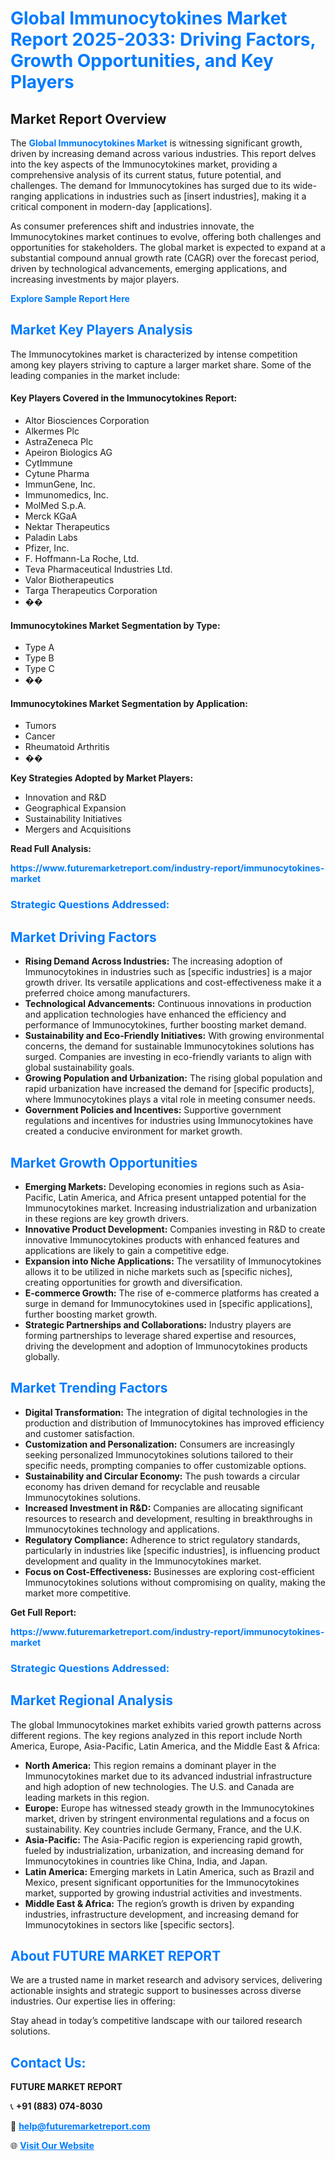 <h1 style="color: #007BFF;">Global Immunocytokines Market Report 2025-2033: Driving Factors, Growth Opportunities, and Key Players</h1>

<section id="overview">
<h2>Market Report Overview</h2>
<p>The <a href="https://www.futuremarketreport.com/industry-report/immunocytokines-market" style="color: #007BFF; text-decoration: none;"><strong>Global Immunocytokines Market</strong></a> is witnessing significant growth, driven by increasing demand across various industries. This report delves into the key aspects of the Immunocytokines market, providing a comprehensive analysis of its current status, future potential, and challenges. The demand for Immunocytokines has surged due to its wide-ranging applications in industries such as [insert industries], making it a critical component in modern-day [applications].</p>
<p>As consumer preferences shift and industries innovate, the Immunocytokines market continues to evolve, offering both challenges and opportunities for stakeholders. The global market is expected to expand at a substantial compound annual growth rate (CAGR) over the forecast period, driven by technological advancements, emerging applications, and increasing investments by major players.</p>
</section>

<section id="overview">
<p><a href="https://www.futuremarketreport.com/request-sample/reportId=118397" style="color: #007BFF; text-decoration: none;"><strong>Explore Sample Report Here</strong></a></p>
</section>

<section id="key-players">
<h2 style="color: #007BFF;">Market Key Players Analysis</h2>
<p>The Immunocytokines market is characterized by intense competition among key players striving to capture a larger market share. Some of the leading companies in the market include:</p>
<h4>Key Players Covered in the Immunocytokines Report:</h4>
<ul><li>Altor Biosciences Corporation</li><li>Alkermes Plc</li><li>AstraZeneca Plc</li><li>Apeiron Biologics AG</li><li>CytImmune</li><li>Cytune Pharma</li><li>ImmunGene, Inc.</li><li>Immunomedics, Inc.</li><li>MolMed S.p.A.</li><li>Merck KGaA</li><li>Nektar Therapeutics</li><li>Paladin Labs</li><li>Pfizer, Inc.</li><li>F. Hoffmann-La Roche, Ltd.</li><li>Teva Pharmaceutical Industries Ltd.</li><li>Valor Biotherapeutics</li><li>Targa Therapeutics Corporation</li><li>��</li></ul>
<h4>Immunocytokines Market Segmentation by Type:</h4>
<ul><li>Type A</li><li>Type B</li><li>Type C</li><li>��</li></ul>

<h4>Immunocytokines Market Segmentation by Application:</h4>
<ul><li>Tumors</li><li>Cancer</li><li>Rheumatoid Arthritis</li><li>��</li></ul>
<p><strong>Key Strategies Adopted by Market Players:</strong></p>
<ul>
<li>Innovation and R&D</li>
<li>Geographical Expansion</li>
<li>Sustainability Initiatives</li>
<li>Mergers and Acquisitions</li>
</ul>
</section>

<section>
<p><strong>Read Full Analysis: </strong></p><a href="https://www.futuremarketreport.com/industry-report/immunocytokines-market" style="color: #007BFF; text-decoration: none;"><strong>https://www.futuremarketreport.com/industry-report/immunocytokines-market</strong></a>
<h3 style="color: #007BFF;">Strategic Questions Addressed:</h3>
</section>

<section id="driving-factors">
<h2 style="color: #007BFF;">Market Driving Factors</h2>
<ul>
<li><strong>Rising Demand Across Industries:</strong> The increasing adoption of Immunocytokines in industries such as [specific industries] is a major growth driver. Its versatile applications and cost-effectiveness make it a preferred choice among manufacturers.</li>
<li><strong>Technological Advancements:</strong> Continuous innovations in production and application technologies have enhanced the efficiency and performance of Immunocytokines, further boosting market demand.</li>
<li><strong>Sustainability and Eco-Friendly Initiatives:</strong> With growing environmental concerns, the demand for sustainable Immunocytokines solutions has surged. Companies are investing in eco-friendly variants to align with global sustainability goals.</li>
<li><strong>Growing Population and Urbanization:</strong> The rising global population and rapid urbanization have increased the demand for [specific products], where Immunocytokines plays a vital role in meeting consumer needs.</li>
<li><strong>Government Policies and Incentives:</strong> Supportive government regulations and incentives for industries using Immunocytokines have created a conducive environment for market growth.</li>
</ul>
</section>

<section id="growth-opportunities">
<h2 style="color: #007BFF;">Market Growth Opportunities</h2>
<ul>
<li><strong>Emerging Markets:</strong> Developing economies in regions such as Asia-Pacific, Latin America, and Africa present untapped potential for the Immunocytokines market. Increasing industrialization and urbanization in these regions are key growth drivers.</li>
<li><strong>Innovative Product Development:</strong> Companies investing in R&D to create innovative Immunocytokines products with enhanced features and applications are likely to gain a competitive edge.</li>
<li><strong>Expansion into Niche Applications:</strong> The versatility of Immunocytokines allows it to be utilized in niche markets such as [specific niches], creating opportunities for growth and diversification.</li>
<li><strong>E-commerce Growth:</strong> The rise of e-commerce platforms has created a surge in demand for Immunocytokines used in [specific applications], further boosting market growth.</li>
<li><strong>Strategic Partnerships and Collaborations:</strong> Industry players are forming partnerships to leverage shared expertise and resources, driving the development and adoption of Immunocytokines products globally.</li>
</ul>
</section>

<section id="trending-factors">
<h2 style="color: #007BFF;">Market Trending Factors</h2>
<ul>
<li><strong>Digital Transformation:</strong> The integration of digital technologies in the production and distribution of Immunocytokines has improved efficiency and customer satisfaction.</li>
<li><strong>Customization and Personalization:</strong> Consumers are increasingly seeking personalized Immunocytokines solutions tailored to their specific needs, prompting companies to offer customizable options.</li>
<li><strong>Sustainability and Circular Economy:</strong> The push towards a circular economy has driven demand for recyclable and reusable Immunocytokines solutions.</li>
<li><strong>Increased Investment in R&D:</strong> Companies are allocating significant resources to research and development, resulting in breakthroughs in Immunocytokines technology and applications.</li>
<li><strong>Regulatory Compliance:</strong> Adherence to strict regulatory standards, particularly in industries like [specific industries], is influencing product development and quality in the Immunocytokines market.</li>
<li><strong>Focus on Cost-Effectiveness:</strong> Businesses are exploring cost-efficient Immunocytokines solutions without compromising on quality, making the market more competitive.</li>
</ul>
</section>

<section>
<p><strong>Get Full Report: </strong></p><a href="https://www.futuremarketreport.com/industry-report/immunocytokines-market" style="color: #007BFF; text-decoration: none;"><strong>https://www.futuremarketreport.com/industry-report/immunocytokines-market</strong></a>
<h3 style="color: #007BFF;">Strategic Questions Addressed:</h3>
</section>


<section id="regional-analysis">
<h2 style="color: #007BFF;">Market Regional Analysis</h2>
<p>The global Immunocytokines market exhibits varied growth patterns across different regions. The key regions analyzed in this report include North America, Europe, Asia-Pacific, Latin America, and the Middle East & Africa:</p>
<ul>
<li><strong>North America:</strong> This region remains a dominant player in the Immunocytokines market due to its advanced industrial infrastructure and high adoption of new technologies. The U.S. and Canada are leading markets in this region.</li>
<li><strong>Europe:</strong> Europe has witnessed steady growth in the Immunocytokines market, driven by stringent environmental regulations and a focus on sustainability. Key countries include Germany, France, and the U.K.</li>
<li><strong>Asia-Pacific:</strong> The Asia-Pacific region is experiencing rapid growth, fueled by industrialization, urbanization, and increasing demand for Immunocytokines in countries like China, India, and Japan.</li>
<li><strong>Latin America:</strong> Emerging markets in Latin America, such as Brazil and Mexico, present significant opportunities for the Immunocytokines market, supported by growing industrial activities and investments.</li>
<li><strong>Middle East & Africa:</strong> The region’s growth is driven by expanding industries, infrastructure development, and increasing demand for Immunocytokines in sectors like [specific sectors].</li>
</ul>
</section>

<footer>
<h2 style="color: #007BFF;">About FUTURE MARKET REPORT</h2>
<p>We are a trusted name in market research and advisory services, delivering actionable insights and strategic support to businesses across diverse industries. Our expertise lies in offering:</p>

<p>Stay ahead in today’s competitive landscape with our tailored research solutions.</p>

<h2 style="color: #007BFF;">Contact Us:</h2>
<p><strong>FUTURE MARKET REPORT</strong></p>
<p>📞 <strong>+91 (883) 074-8030</strong></p>
<p>📧 <strong><a href="mailto:help@futuremarketreport.com" style="color: #007BFF;">help@futuremarketreport.com</a></strong></p>
<p>🌐 <strong><a href="https://www.futuremarketreport.com/" style="color: #007BFF;">Visit Our Website</a></strong></p>
</footer>